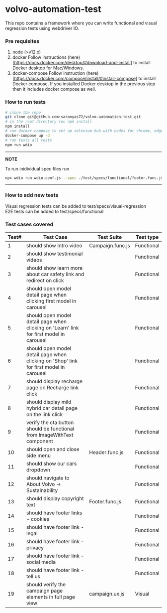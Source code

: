 # volvo-automation-test

This repo contains a framework where you can write functional and visual regression tests using webdriver IO.
### Pre requisites

1. node (>v12.x)
2. docker 
Follow instructions (here)[https://docs.docker.com/desktop/#download-and-install] to install Docker desktop for Mac/Windows.   
3. docker-compose
Follow instruction (here)[https://docs.docker.com/compose/install/#install-compose] to install Docker compose. If you installed Docker desktop in the previous step then it includes docker compose as well.
### How to run tests

```bash
# clone the repo
git clone git@github.com:saranyas72/volvo-automation-test.git
# in the root directory run npm install
npm install
# run docker-compose to set up selenium hub with nodes for chrome, edge and firefox in the background
docker-compose up -d
# run tests all tests
npm run wdio
```

---
**NOTE**

To run inidividual spec files run

```bash
npx wdio run wdio.conf.js --spec ./test/specs/functional/footer.func.js
```

---

### How to add new tests

Visual regression tests can be added to test/specs/visual-regression
<br/>
E2E tests can be added to test/specs/functional

### Test cases covered

| Test# | Test Case                                                                               | Test Suite       | Test type  |
|-------|-----------------------------------------------------------------------------------------|------------------|------------|
| 1     | should show Intro video                                                                 | Campaign.func.js | Functional |
| 2     | should show testimonial videos                                                          |                  | Functional |
| 3     | should show learn more about car safety link and redirect on click                      |                  | Functional |
| 4     | should open model detail page when clicking first model in carousel                     |                  | Functional |
| 5     | should open model detail page when clicking on 'Learn' link for first model in carousel |                  | Functional |
| 6     | should open model detail page when clicking on 'Shop' link for first model in carousel  |                  | Functional |
| 7     | should display recharge page on Recharge link click                                     |                  | Functional |
| 8     | should display mild hybrid car detail page on the link click                            |                  | Functional |
| 9     | verify the cta button should be functional from ImageWithText component                 |                  | Functional |
| 10    | should open and close side menu                                                         | Header.func.js   | Functional |
| 11    | should show our cars dropdown                                                           |                  | Functional |
| 12    | should navigate to About Volvo -> Sustainability                                        |                  | Functional |
| 13    | should display copyright text                                                           | Footer.func.js   | Functional |
| 14    | should have footer links  - cookies                                                     |                  | Functional |
| 15    | should have footer link  - legal                                                        |                  | Functional |
| 16    | should have footer link  - privacy                                                      |                  | Functional |
| 17    | should have footer link  - social media                                                 |                  | Functional |
| 18    | should have footer link  - tell us                                                      |                  | Functional |
| 19    | should verify the campaign page elements in full page view                              | campaign.ux.js   | Visual     |
